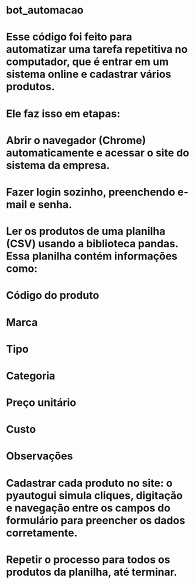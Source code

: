 # bot_automacao
# Esse código foi feito para automatizar uma tarefa repetitiva no computador, que é entrar em um sistema online e cadastrar vários produtos.

# Ele faz isso em etapas:

# Abrir o navegador (Chrome) automaticamente e acessar o site do sistema da empresa.

# Fazer login sozinho, preenchendo e-mail e senha.

# Ler os produtos de uma planilha (CSV) usando a biblioteca pandas. Essa planilha contém informações como:

# Código do produto

# Marca

# Tipo

# Categoria

# Preço unitário

# Custo

# Observações

# Cadastrar cada produto no site: o pyautogui simula cliques, digitação e navegação entre os campos do formulário para preencher os dados corretamente.

# Repetir o processo para todos os produtos da planilha, até terminar.
